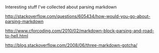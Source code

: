 Interesting stuff I've collected about parsing markdown

http://stackoverflow.com/questions/605434/how-would-you-go-about-parsing-markdown

http://www.cforcoding.com/2010/02/markdown-block-parsing-and-road-to-hell.html

http://blog.stackoverflow.com/2008/06/three-markdown-gotcha/